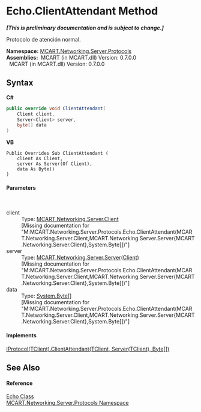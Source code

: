 # Echo.ClientAttendant Method 
 _**\[This is preliminary documentation and is subject to change.\]**_

Protocolo de atención normal.

**Namespace:**&nbsp;<a href="eab41dc6-5aaf-d764-da71-7be81b771854">MCART.Networking.Server.Protocols</a><br />**Assemblies:**&nbsp;&nbsp;MCART (in MCART.dll) Version: 0.7.0.0<br />&nbsp;&nbsp;MCART (in MCART.dll) Version: 0.7.0.0<br />

## Syntax

**C#**<br />
``` C#
public override void ClientAttendant(
	Client client,
	Server<Client> server,
	byte[] data
)
```

**VB**<br />
``` VB
Public Overrides Sub ClientAttendant ( 
	client As Client,
	server As Server(Of Client),
	data As Byte()
)
```


#### Parameters
&nbsp;<dl><dt>client</dt><dd>Type: <a href="192fdf1f-b8af-3ec9-0055-92ff0e690de3">MCART.Networking.Server.Client</a><br />\[Missing <param name="client"/> documentation for "M:MCART.Networking.Server.Protocols.Echo.ClientAttendant(MCART.Networking.Server.Client,MCART.Networking.Server.Server{MCART.Networking.Server.Client},System.Byte[])"\]</dd><dt>server</dt><dd>Type: <a href="6fa3083a-c860-4cc8-7bad-c8d06352c50b">MCART.Networking.Server.Server</a>(<a href="192fdf1f-b8af-3ec9-0055-92ff0e690de3">Client</a>)<br />\[Missing <param name="server"/> documentation for "M:MCART.Networking.Server.Protocols.Echo.ClientAttendant(MCART.Networking.Server.Client,MCART.Networking.Server.Server{MCART.Networking.Server.Client},System.Byte[])"\]</dd><dt>data</dt><dd>Type: <a href="http://msdn2.microsoft.com/es-es/library/yyb1w04y" target="_blank">System.Byte</a>[]<br />\[Missing <param name="data"/> documentation for "M:MCART.Networking.Server.Protocols.Echo.ClientAttendant(MCART.Networking.Server.Client,MCART.Networking.Server.Server{MCART.Networking.Server.Client},System.Byte[])"\]</dd></dl>

#### Implements
<a href="d0be6ed2-b43a-3fd3-dc95-08d4838a38e6">IProtocol(TClient).ClientAttendant(TClient, Server(TClient), Byte[])</a><br />

## See Also


#### Reference
<a href="21367ba5-6c7c-6a99-58ea-9c3030ab8f4f">Echo Class</a><br /><a href="eab41dc6-5aaf-d764-da71-7be81b771854">MCART.Networking.Server.Protocols Namespace</a><br />